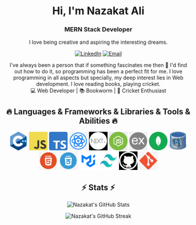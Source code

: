  <div align="center">

# Hi, I'm Nazakat Ali

### MERN Stack Developer

I love being creative and aspiring the interesting dreams.

[![LinkedIn](https://img.shields.io/badge/LinkedIn-Connect-blue?style=for-the-badge&logo=linkedin)](https://https://www.linkedin.com/in/nazakat-ali-35b300246/)
[![Email](https://img.shields.io/badge/Email-Contact-brightgreen?style=for-the-badge&logo=gmail)](mailto:nazakatshehzad341@gmail.com)

I've always been a person that if something fascinates me then 🔎 I'd find out how to do it, so programming has been a perfect fit for me. I love programming in all aspects but specially, my deep interest lies in Web development. I love reading books, playing cricket.  
 💻 Web Developer | 📚 Bookworm | 🏏 Cricket Enthusiast

## 🔥 Languages & Frameworks & Libraries & Tools & Abilities 🔥

<!-- C++ Logo -->
<img src="./images/c++.png" alt="C++ Logo" width="50" height="50">
<!-- JS Logo -->
<img src="./images/js.png" alt="JS Logo" width="50" height="50">
<!-- TS Logo -->
<img src="./images/ts.png" alt="TS Logo" width="50" height="50">
<!-- Reactjs Logo -->
<img src="./images/react.png" alt="React Logo" width="50" height="50">
<!-- Nextjs Logo -->
<img src="./images/next.png" alt="Next.js Logo" width="50" height="50">
<!-- Nodejs Logo -->
<img src="./images/node.png" alt="node.js Logo" width="50" height="50">
<!-- Express Logo -->
<img src="./images/express.png" alt="express Logo" width="50" height="50">
<!-- Mongodb Logo -->
<img src="./images/mongodb.png" alt="mongodb Logo" width="50" height="50">
<!-- Postgree db Logo -->
<img src="./images/postgree.jpeg" alt="postgree Logo" width="50" height="50">

<!-- Html Logo -->
<img src="./images/html.png" alt="html Logo" width="50" height="50">
<!-- Css Logo -->
<img src="./images/css.png" alt="css Logo" width="50" height="50">
<!-- Material-UI Logo -->
<img src="./images/mui.png" alt="Material-UI Logo" width="50" height="50">
<!-- Tailwindcss Logo -->
<img src="./images/tailwindcss-logo.jpeg" alt="Tailwindcss Logo" width="50" height="50">

<!-- Git Logo -->
<img src="./images/git.png" alt="git Logo" width="50" height="50">
<!-- GitHub Logo -->
<img src="./images/github.jpeg" alt="github Logo" width="50" height="50">

<!-- Add more logos as needed -->

## ⚡ Stats ⚡</h2>

![Nazakat's GitHub Stats](https://github-readme-stats.vercel.app/api?username=Nazakat341&hide=issues&show_icons=true&bg_color=1d1f21&text_color=ffffff&icon_color=58a6ff&title_color=ffffff&border_color=58a6ff&line_height=24&hide_border=true)

![Nazakat's GitHub Streak](https://github-readme-streak-stats.herokuapp.com/?user=Nazakat341&background=1d1f21&currStreakLabel=ffffff&sideNums=ffffff&currStreakNum=ffffff&dates=58a6ff&fire=ffffff&ring=ffffff&currStreakLabel=ffffff&sideLabels=ffffff&sideNums=ffffff&currStreakNum=ffffff&dates=58a6ff&stroke=58a6ff)

</div>
